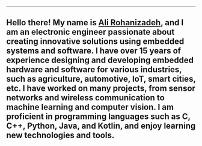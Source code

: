 -----
Hello there! My name is [ Ali Rohanizadeh](https://alirohanizadeh.github.io/), and I am an electronic engineer passionate about creating innovative solutions using embedded systems and software. I have over 15 years of experience designing and developing embedded hardware and software for various industries, such as agriculture, automotive, IoT, smart cities, etc. I have worked on many projects, from sensor networks and wireless communication to machine learning and computer vision. I am proficient in programming languages such as C, C++, Python, Java, and Kotlin, and enjoy learning new technologies and tools.
-----
